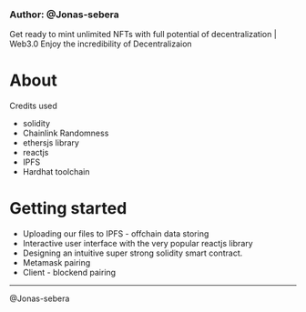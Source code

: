 ### Author: @Jonas-sebera

Get ready to mint unlimited NFTs with full potential of decentralization | Web3.0 
Enjoy the incredibility of Decentralizaion 

# About 
 Credits used 
  - solidity
  - Chainlink Randomness
  - ethersjs library
  - reactjs
  - IPFS
  - Hardhat toolchain

# Getting started
 - Uploading our files to IPFS - offchain data storing
 - Interactive user interface with the very popular   reactjs library
 - Designing an intuitive super strong solidity smart contract.
 - Metamask pairing 
 - Client - blockend pairing


<hr>

@Jonas-sebera